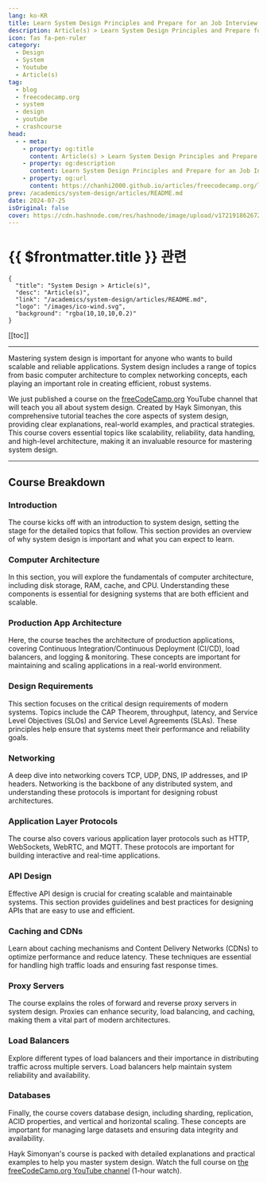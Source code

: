 ```yaml
---
lang: ko-KR
title: Learn System Design Principles and Prepare for an Job Interview
description: Article(s) > Learn System Design Principles and Prepare for an Job Interview
icon: fas fa-pen-ruler
category: 
  - Design
  - System
  - Youtube
  - Article(s)
tag: 
  - blog
  - freecodecamp.org
  - system
  - design
  - youtube
  - crashcourse
head:
  - - meta:
    - property: og:title
      content: Article(s) > Learn System Design Principles and Prepare for an Job Interview
    - property: og:description
      content: Learn System Design Principles and Prepare for an Job Interview
    - property: og:url
      content: https://chanhi2000.github.io/articles/freecodecamp.org/learn-system-design-principles.html
prev: /academics/system-design/articles/README.md
date: 2024-07-25
isOriginal: false
cover: https://cdn.hashnode.com/res/hashnode/image/upload/v1721918626724/720abc1b-4573-4264-b2c0-ef79b1ca3d8e.png
---
```


# {{ $frontmatter.title }} 관련

```component VPCard
{
  "title": "System Design > Article(s)",
  "desc": "Article(s)",
  "link": "/academics/system-design/articles/README.md",
  "logo": "/images/ico-wind.svg",
  "background": "rgba(10,10,10,0.2)"
}
```

[[toc]]

---

<SiteInfo
  name="Learn System Design Principles and Prepare for an Job Interview"
  desc="Mastering system design is important for anyone who wants to build scalable and reliable applications. System design includes a range of topics from basic computer architecture to complex networking concepts, each playing an important role in creatin..."
  url="https://freecodecamp.org/news/learn-system-design-principles/"
  logo="https://cdn.freecodecamp.org/universal/favicons/favicon.ico"
  preview="https://cdn.hashnode.com/res/hashnode/image/upload/v1721918626724/720abc1b-4573-4264-b2c0-ef79b1ca3d8e.png"/>

Mastering system design is important for anyone who wants to build scalable and reliable applications. System design includes a range of topics from basic computer architecture to complex networking concepts, each playing an important role in creating efficient, robust systems.

We just published a course on the [<FontIcon icon="fa-brands fa-free-code-camp"/>freeCodeCamp.org](http://freeCodeCamp.org) YouTube channel that will teach you all about system design. Created by Hayk Simonyan, this comprehensive tutorial teaches the core aspects of system design, providing clear explanations, real-world examples, and practical strategies. This course covers essential topics like scalability, reliability, data handling, and high-level architecture, making it an invaluable resource for mastering system design.

---

## Course Breakdown

### Introduction

The course kicks off with an introduction to system design, setting the stage for the detailed topics that follow. This section provides an overview of why system design is important and what you can expect to learn.

### Computer Architecture

In this section, you will explore the fundamentals of computer architecture, including disk storage, RAM, cache, and CPU. Understanding these components is essential for designing systems that are both efficient and scalable.

### Production App Architecture

Here, the course teaches the architecture of production applications, covering Continuous Integration/Continuous Deployment (CI/CD), load balancers, and logging & monitoring. These concepts are important for maintaining and scaling applications in a real-world environment.

### Design Requirements

This section focuses on the critical design requirements of modern systems. Topics include the CAP Theorem, throughput, latency, and Service Level Objectives (SLOs) and Service Level Agreements (SLAs). These principles help ensure that systems meet their performance and reliability goals.

### Networking

A deep dive into networking covers TCP, UDP, DNS, IP addresses, and IP headers. Networking is the backbone of any distributed system, and understanding these protocols is important for designing robust architectures.

### Application Layer Protocols

The course also covers various application layer protocols such as HTTP, WebSockets, WebRTC, and MQTT. These protocols are important for building interactive and real-time applications.

### API Design

Effective API design is crucial for creating scalable and maintainable systems. This section provides guidelines and best practices for designing APIs that are easy to use and efficient.

### Caching and CDNs

Learn about caching mechanisms and Content Delivery Networks (CDNs) to optimize performance and reduce latency. These techniques are essential for handling high traffic loads and ensuring fast response times.

### Proxy Servers

The course explains the roles of forward and reverse proxy servers in system design. Proxies can enhance security, load balancing, and caching, making them a vital part of modern architectures.

### Load Balancers

Explore different types of load balancers and their importance in distributing traffic across multiple servers. Load balancers help maintain system reliability and availability.

### Databases

Finally, the course covers database design, including sharding, replication, ACID properties, and vertical and horizontal scaling. These concepts are important for managing large datasets and ensuring data integrity and availability.

Hayk Simonyan's course is packed with detailed explanations and practical examples to help you master system design. Watch the full course on [<FontIcon icon="fa-brands fa-youtube"/>the freeCodeCamp.org YouTube channel](https://youtu.be/F2FmTdLtb_4) (1-hour watch).

<VidStack src="youtube/F2FmTdLtb_4" />

